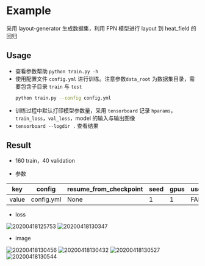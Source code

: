 # Example

采用 layout-generator 生成数据集，利用 FPN 模型进行 layout 到 heat_field 的回归

## Usage

- 查看参数帮助 `python train.py -h`
- 使用配置文件 `config.yml` 进行训练。注意参数`data_root` 为数据集目录，需要包含子目录 `train` 与 `test`
  ```bash
  python train.py --config config.yml
  ```
- 训练过程中默认打印模型参数量，采用 `tensorboard` 记录 `hparams`，`train_loss`，`val_loss`，model 的输入与输出图像
- `tensorboard --logdir .` 查看结果

## Result

- 160 train，40 validation

- 参数

| key   | config     | resume_from_checkpoint | seed | gpus | use_16bit | val_check_interval | test_args | data_root        | train_size | drop_prob | input_size | mean_layout | std_layout | mean_heat | std_heat | max_epochs | optimizer_name | lr    | batch_size | num_workers |
| ----- | ---------- | ---------------------- | ---- | ---- | --------- | ------------------ | --------- | ---------------- | ---------- | --------- | ---------- | ----------- | ---------- | --------- | -------- | ---------- | -------------- | ----- | ---------- | ----------- |
| value | config.yml | None                   | 1    | 1    | FALSE     | 1                  | FALSE     | d:/work/dataset1 | 0.8        | 0.2       | 200        | 5000        | 10000      | 298       | 2        | 200        | adam           | 0.001 | 64         | 4           |

- loss
  
![20200418125753](https://i.loli.net/2020/04/18/8wpI7kWecGbslXU.png)
![20200418130347](https://i.loli.net/2020/04/18/LEd9aq7GNyPXUWm.png)

* image

![20200418130456](https://i.loli.net/2020/04/18/xb6NIBY3HCfZ2lD.png)
![20200418130432](https://i.loli.net/2020/04/18/tAMjwzPT7YHDkVp.png)
![20200418130527](https://i.loli.net/2020/04/18/t9QcAh1ReLCkKSg.png)
![20200418130544](https://i.loli.net/2020/04/18/s4xvPZqIyDrNBAL.png)
